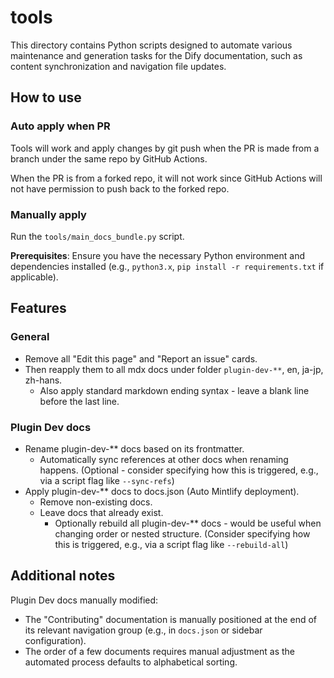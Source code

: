 # tools

This directory contains Python scripts designed to automate various maintenance and generation tasks for the Dify documentation, such as content synchronization and navigation file updates.

## How to use

### Auto apply when PR

Tools will work and apply changes by git push when the PR is made from a branch under the same repo by GitHub Actions.

When the PR is from a forked repo, it will not work since GitHub Actions will not have permission to push back to the forked repo.

### Manually apply

Run the `tools/main_docs_bundle.py` script.

**Prerequisites**: Ensure you have the necessary Python environment and dependencies installed (e.g., `python3.x`, `pip install -r requirements.txt` if applicable).

## Features

### General

- Remove all "Edit this page" and "Report an issue" cards.
- Then reapply them to all mdx docs under folder `plugin-dev-**`, en, ja-jp, zh-hans.
    - Also apply standard markdown ending syntax - leave a blank line before the last line.

### Plugin Dev docs

- Rename plugin-dev-** docs based on its frontmatter.
    - Automatically sync references at other docs when renaming happens. (Optional - consider specifying how this is triggered, e.g., via a script flag like `--sync-refs`)
- Apply plugin-dev-** docs to docs.json (Auto Mintlify deployment).
    - Remove non-existing docs.
    - Leave docs that already exist.
        - Optionally rebuild all plugin-dev-** docs - would be useful when changing order or nested structure. (Consider specifying how this is triggered, e.g., via a script flag like `--rebuild-all`)

## Additional notes

Plugin Dev docs manually modified:

- The "Contributing" documentation is manually positioned at the end of its relevant navigation group (e.g., in `docs.json` or sidebar configuration).
- The order of a few documents requires manual adjustment as the automated process defaults to alphabetical sorting.

